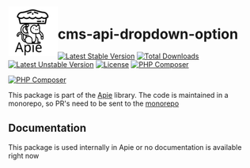 <img src="https://raw.githubusercontent.com/apie-lib/apie-lib-monorepo/main/docs/apie-logo.svg" width="100px" align="left" />
<h1>cms-api-dropdown-option</h1>






 [![Latest Stable Version](https://poser.pugx.org/apie/cms-api-dropdown-option/v)](https://packagist.org/packages/apie/cms-api-dropdown-option) [![Total Downloads](https://poser.pugx.org/apie/cms-api-dropdown-option/downloads)](https://packagist.org/packages/apie/cms-api-dropdown-option) [![Latest Unstable Version](https://poser.pugx.org/apie/cms-api-dropdown-option/v/unstable)](https://packagist.org/packages/apie/cms-api-dropdown-option) [![License](https://poser.pugx.org/apie/cms-api-dropdown-option/license)](https://packagist.org/packages/apie/cms-api-dropdown-option) [![PHP Composer](https://apie-lib.github.io/projectCoverage/coverage-cms-api-dropdown-option.svg)](https://apie-lib.github.io/projectCoverage/cms-api-dropdown-option/index.html)  

[![PHP Composer](https://github.com/apie-lib/cms-api-dropdown-option/actions/workflows/php.yml/badge.svg?event=push)](https://github.com/apie-lib/cms-api-dropdown-option/actions/workflows/php.yml)

This package is part of the [Apie](https://github.com/apie-lib) library.
The code is maintained in a monorepo, so PR's need to be sent to the [monorepo](https://github.com/apie-lib/apie-lib-monorepo/pulls)

## Documentation
This package is used internally in Apie or no documentation is available right now

